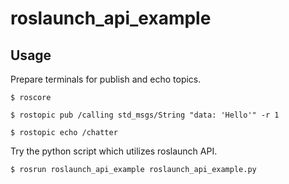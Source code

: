 roslaunch_api_example
====

## Usage
Prepare terminals for publish and echo topics.
```
$ roscore
```

```
$ rostopic pub /calling std_msgs/String "data: 'Hello'" -r 1
```

```
$ rostopic echo /chatter
```

Try the python script which utilizes roslaunch API.
```
$ rosrun roslaunch_api_example roslaunch_api_example.py
```
